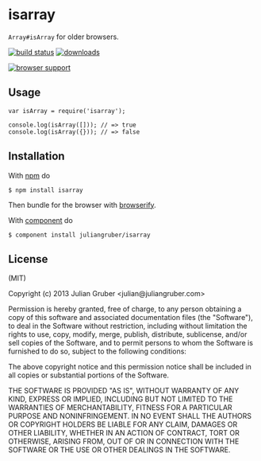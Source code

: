 <h1 id="isarray">isarray</h1>

<p><code>Array#isArray</code> for older browsers.</p>

<p><a href="http://travis-ci.org/juliangruber/isarray"><img src="https://secure.travis-ci.org/juliangruber/isarray.svg" alt="build status" /></a>
<a href="https://www.npmjs.org/package/isarray"><img src="https://img.shields.io/npm/dm/isarray.svg" alt="downloads" /></a></p>

<p><a href="https://ci.testling.com/juliangruber/isarray"><img src="https://ci.testling.com/juliangruber/isarray.png" alt="browser support" />
</a></p>

<h2 id="usage">Usage</h2>

<pre><code class="js">var isArray = require('isarray');

console.log(isArray([])); // =&gt; true
console.log(isArray({})); // =&gt; false
</code></pre>

<h2 id="installation">Installation</h2>

<p>With <a href="http://npmjs.org">npm</a> do</p>

<pre><code class="bash">$ npm install isarray
</code></pre>

<p>Then bundle for the browser with
<a href="https://github.com/substack/browserify">browserify</a>.</p>

<p>With <a href="http://component.io">component</a> do</p>

<pre><code class="bash">$ component install juliangruber/isarray
</code></pre>

<h2 id="license">License</h2>

<p>(MIT)</p>

<p>Copyright (c) 2013 Julian Gruber &lt;julian@juliangruber.com&gt;</p>

<p>Permission is hereby granted, free of charge, to any person obtaining a copy of
this software and associated documentation files (the "Software"), to deal in
the Software without restriction, including without limitation the rights to
use, copy, modify, merge, publish, distribute, sublicense, and/or sell copies
of the Software, and to permit persons to whom the Software is furnished to do
so, subject to the following conditions:</p>

<p>The above copyright notice and this permission notice shall be included in all
copies or substantial portions of the Software.</p>

<p>THE SOFTWARE IS PROVIDED "AS IS", WITHOUT WARRANTY OF ANY KIND, EXPRESS OR
IMPLIED, INCLUDING BUT NOT LIMITED TO THE WARRANTIES OF MERCHANTABILITY,
FITNESS FOR A PARTICULAR PURPOSE AND NONINFRINGEMENT. IN NO EVENT SHALL THE
AUTHORS OR COPYRIGHT HOLDERS BE LIABLE FOR ANY CLAIM, DAMAGES OR OTHER
LIABILITY, WHETHER IN AN ACTION OF CONTRACT, TORT OR OTHERWISE, ARISING FROM,
OUT OF OR IN CONNECTION WITH THE SOFTWARE OR THE USE OR OTHER DEALINGS IN THE
SOFTWARE.</p>
